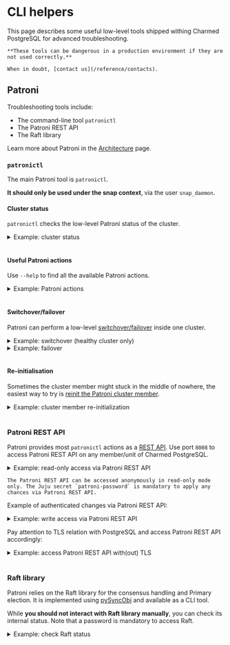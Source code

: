 # CLI helpers

This page describes some useful low-level tools shipped withing Charmed PostgreSQL for advanced troubleshooting.

```{caution}
**These tools can be dangerous in a production environment if they are not used correctly.**

When in doubt, [contact us](/reference/contacts).
```

## Patroni

Troubleshooting tools include:
* The command-line tool `patronictl`
* The Patroni REST API
* The Raft library 

Learn more about Patroni in the [Architecture](/explanation/architecture) page.

### `patronictl`

The main Patroni tool is `patronictl`. 

**It should only be used under the snap context**, via the user `snap_daemon`.

#### Cluster status

`patronictl` checks the low-level Patroni status of the cluster.

<details><summary>Example: cluster status</summary>

```text
> juju deploy postgresql --channel 14/stable -n 3 # and wait for deployment
> juju ssh postgresql/2
...

ubuntu@juju-b87344-2:~$ sudo -u snap_daemon patronictl -c /var/snap/charmed-postgresql/current/etc/patroni/patroni.yaml topology
+ Cluster: postgresql (7496847632512033809) ------+-----------+----+-----------+
| Member          | Host           | Role         | State     | TL | Lag in MB |
+-----------------+----------------+--------------+-----------+----+-----------+
| postgresql-1    | 10.189.210.201 | Leader       | running   |  1 |           |
| + postgresql-2  | 10.189.210.55  | Sync Standby | streaming |  1 |         0 |
| + postgresql-3  | 10.189.210.26  | Sync Standby | streaming |  1 |         0 |
+-----------------+----------------+--------------+-----------+----+-----------+
```
</details>
</br>

#### Useful Patroni actions

Use `--help` to find all the available Patroni actions.

<details><summary>Example: Patroni actions</summary>

```text
>  sudo -u snap_daemon patronictl -c /var/snap/charmed-postgresql/current/etc/patroni/patroni.yaml --help
...
  failover     Failover to a replica
  history      Show the history of failovers/switchovers
  list         List the Patroni members for a given Patroni
  pause        Disable auto failover
  query        Query a Patroni PostgreSQL member
  reinit       Reinitialize cluster member
  reload       Reload cluster member configuration
  remove       Remove cluster from DCS
  restart      Restart cluster member
  resume       Resume auto failover
  switchover   Switchover to a replica
  topology     Prints ASCII topology for given cluster
```
</details>
</br>

#### Switchover/failover 

Patroni can perform a low-level [switchover/failover](https://patroni.readthedocs.io/en/latest/patronictl.html#patronictl-switchover) inside one cluster.

<details><summary>Example: switchover (healthy cluster only)</summary>

```text
ubuntu@juju-b87344-2:~$ sudo -u snap_daemon patronictl -c /var/snap/charmed-postgresql/current/etc/patroni/patroni.yaml switchover postgresql --candidate postgresql-2 --force
Current cluster topology
+ Cluster: postgresql (7496847632512033809) ----+-----------+----+-----------+
| Member        | Host           | Role         | State     | TL | Lag in MB |
+---------------+----------------+--------------+-----------+----+-----------+
| postgresql-1  | 10.189.210.201 | Sync Standby | streaming |  2 |         0 |
| postgresql-2  | 10.189.210.55  | Sync Standby | streaming |  2 |         0 |
| postgresql-3  | 10.189.210.26  | Leader       | running   |  2 |           |
+---------------+----------------+--------------+-----------+----+-----------+
2025-04-25 04:59:10.87214 Successfully switched over to "postgresql-2"
+ Cluster: postgresql (7496847632512033809) -----------+----+-----------+
| Member        | Host           | Role    | State     | TL | Lag in MB |
+---------------+----------------+---------+-----------+----+-----------+
| postgresql-1  | 10.189.210.201 | Replica | running   |  2 |         0 |
| postgresql-2  | 10.189.210.55  | Leader  | running   |  2 |           |
| postgresql-3  | 10.189.210.26  | Replica | stopped   |    |   unknown |
+---------------+----------------+---------+-----------+----+-----------+

ubuntu@juju-b87344-2:~$ sudo -u snap_daemon patronictl -c /var/snap/charmed-postgresql/current/etc/patroni/patroni.yaml list
+ Cluster: postgresql (7496847632512033809) ----+-----------+----+-----------+
| Member        | Host           | Role         | State     | TL | Lag in MB |
+---------------+----------------+--------------+-----------+----+-----------+
| postgresql-1  | 10.189.210.201 | Sync Standby | streaming |  3 |         0 |
| postgresql-2  | 10.189.210.55  | Leader       | running   |  3 |           |
| postgresql-3  | 10.189.210.26  | Sync Standby | streaming |  3 |         0 |
+---------------+----------------+--------------+-----------+----+-----------+
```
</details>

<details><summary>Example: failover</summary>

```text
ubuntu@juju-b87344-2:~$ sudo -u snap_daemon patronictl -c /var/snap/charmed-postgresql/current/etc/patroni/patroni.yaml failover postgresql --candidate postgresql-3              
Current cluster list
+ Cluster: postgresql (7496847632512033809) ----+-----------+----+-----------+
| Member        | Host           | Role         | State     | TL | Lag in MB |
+---------------+----------------+--------------+-----------+----+-----------+
| postgresql-1  | 10.189.210.201 | Leader       | running   |  1 |           |
| postgresql-2  | 10.189.210.55  | Sync Standby | streaming |  1 |         0 |
| postgresql-3  | 10.189.210.26  | Sync Standby | streaming |  1 |         0 |
+---------------+----------------+--------------+-----------+----+-----------+
Are you sure you want to failover cluster postgresql, demoting current leader postgresql-1? [y/N]: y
2025-04-25 04:44:53.69748 Successfully failed over to "postgresql-3"
+ Cluster: postgresql (7496847632512033809) ---------+----+-----------+
| Member        | Host           | Role    | State   | TL | Lag in MB |
+---------------+----------------+---------+---------+----+-----------+
| postgresql-1  | 10.189.210.201 | Replica | stopped |    |   unknown |
| postgresql-2  | 10.189.210.55  | Replica | running |  1 |         0 |
| postgresql-3  | 10.189.210.26  | Leader  | running |  1 |           |
+---------------+----------------+---------+---------+----+-----------+

ubuntu@juju-b87344-2:~$ sudo -u snap_daemon patronictl -c /var/snap/charmed-postgresql/current/etc/patroni/patroni.yaml history
+----+-----------+------------------------------+----------------------------------+--------------+
| TL |       LSN | Reason                       | Timestamp                        | New Leader   |
+----+-----------+------------------------------+----------------------------------+--------------+
|  1 | 335544480 | no recovery target specified | 2025-04-25T04:44:53.137152+00:00 | postgresql-3 |
+----+-----------+------------------------------+----------------------------------+--------------+

ubuntu@juju-b87344-2:~$ sudo -u snap_daemon patronictl -c /var/snap/charmed-postgresql/current/etc/patroni/patroni.yaml list
+ Cluster: postgresql (7496847632512033809) ----+-----------+----+-----------+
| Member        | Host           | Role         | State     | TL | Lag in MB |
+---------------+----------------+--------------+-----------+----+-----------+
| postgresql-1  | 10.189.210.201 | Sync Standby | streaming |  2 |         0 |
| postgresql-2  | 10.189.210.55  | Sync Standby | streaming |  2 |         0 |
| postgresql-3  | 10.189.210.26  | Leader       | running   |  2 |           |
+---------------+----------------+--------------+-----------+----+-----------+
```
</details>
</br>

#### Re-initialisation

Sometimes the cluster member might stuck in the middle of nowhere, the easiest way to try is [reinit the Patroni cluster member](https://patroni.readthedocs.io/en/latest/patronictl.html#patronictl-reinit).
<details><summary>Example: cluster member re-initialization</summary>

```text
ubuntu@juju-b87344-2:~$ sudo -u snap_daemon patronictl -c /var/snap/charmed-postgresql/current/etc/patroni/patroni.yaml reinit postgresql postgresql-1
+ Cluster: postgresql (7496847632512033809) ----+-----------+----+-----------+
| Member        | Host           | Role         | State     | TL | Lag in MB |
+---------------+----------------+--------------+-----------+----+-----------+
| postgresql-1  | 10.189.210.201 | Sync Standby | streaming |  3 |         0 |
| postgresql-2  | 10.189.210.55  | Leader       | running   |  3 |           |
| postgresql-3  | 10.189.210.26  | Sync Standby | streaming |  3 |         0 |
+---------------+----------------+--------------+-----------+----+-----------+
Are you sure you want to reinitialize members postgresql-1? [y/N]: y
Success: reinitialize for member postgresql-1
```

</details>
</br>

### Patroni REST API

Patroni provides most `patronictl` actions as a [REST API](https://patroni.readthedocs.io/en/latest/rest_api.html). Use port `8008` to access Patroni REST API on any member/unit of Charmed PostgreSQL.

<details><summary>Example: read-only access via Patroni REST API</summary>

```text
ubuntu@juju360:~$ curl 10.189.210.55:8008/cluster | jq # where 10.189.210.55 is IP of Charmed PostgreSQL Juju unit
...
{
  "members": [
    {
      "name": "postgresql-1",
      "role": "sync_standby",
      "state": "streaming",
      "api_url": "http://10.189.210.201:8008/patroni",
      "host": "10.189.210.201",
      "port": 5432,
      "timeline": 3,
      "lag": 0
    },
    {
      "name": "postgresql-2",
      "role": "leader",
      "state": "running",
      "api_url": "http://10.189.210.55:8008/patroni",
      "host": "10.189.210.55",
      "port": 5432,
      "timeline": 3
    },
    {
      "name": "postgresql-3",
      "role": "sync_standby",
      "state": "streaming",
      "api_url": "http://10.189.210.26:8008/patroni",
      "host": "10.189.210.26",
      "port": 5432,
      "timeline": 3,
      "lag": 0
    }
  ],
  "scope": "postgresql"
}                                                                                                                                  
```
</details>

```{note}
The Patroni REST API can be accessed anonymously in read-only mode only. The Juju secret `patroni-password` is mandatory to apply any chances via Patroni REST API.
```

Example of authenticated changes via Patroni REST API:
<details><summary>Example: write access via Patroni REST API</summary>

```text
> juju deploy postgresql --channel 14/stable -n 3 # and wait for deployment
> juju secrets | grep postgresql # find ID with 'patroni-password'
> juju show-secret --reveal ccccaaabbbbbbcgoi12345 | grep patroni-password # reveal password to access Patroni REST API
    patroni-password: patr0n1sup3rs3cretpassw0rd
...
> curl -k -u patroni:patr0n1sup3rs3cretpassw0rd -X POST https://10.151.27.242:8008/switchover -d '{"leader": "postgresql-0", "candidate": "postgresql-1"}'
Successfully switched over to "postgresql-1"
``` 
> **Hint**: use dedicated [promote-to-primary](/how-to/switchover-failover) action to switchover Primary.

</details>

Pay attention to TLS relation with PostgreSQL and access Patroni REST API accordingly:
<details><summary>Example: access Patroni REST API with(out) TLS</summary>

```text
> curl    http://x.x.x.x:8008/cluster  # to access without TLS
> curl    https://x.x.x.x:8008/cluster # to access with trusted certificate
> curl -k https://x.x.x.x:8008/cluster # to access with self-signed certificate
``` 
</details>
</br>

### Raft library

Patroni relies on the Raft library for the consensus handling and Primary election. It is implemented using [pySyncObj](https://github.com/bakwc/PySyncObj) and available as a CLI tool. 

While **you should not interact with Raft library manually**,  you can check its internal status. Note that a password is mandatory to access Raft.

<details><summary>Example: check Raft status</summary>

```text
> juju deploy postgresql --channel 14/stable -n 3 # and wait for deployment
> juju secrets | grep postgresql # find ID with 'raft-password'
> juju show-secret --reveal cvia1ibjihbbbcgoi12300 | grep raft-password # reveal password to access Raft
    raft-password: r@ftsup3rs3cretp@ssw0rd
> juju ssh postgresql/2
...
ubuntu@juju-b87344-2:~$ charmed-postgresql.syncobj-admin -status -conn 10.151.27.242:2222 -pass r@ftsup3rs3cretp@ssw0rd # where IP is a PostgreSQL Juju unit IP
commit_idx: 1396297
enabled_code_version: 0
has_quorum: True    <<<<<<<<<<<< Important Raft cluster health!
last_applied: 1396297
leader: 10.151.27.205:2222    <<<<<<<<<<<< Shows you the Raft leader
leader_commit_idx: 1396297
log_len: 69
match_idx_count: 2
match_idx_server_10.151.27.103:2222: 1310986
match_idx_server_10.151.27.205:2222: 1310986
next_node_idx_count: 2
next_node_idx_server_10.151.27.103:2222: 1310987
next_node_idx_server_10.151.27.205:2222: 1310987
partner_node_status_server_10.151.27.103:2222: 2
partner_node_status_server_10.151.27.205:2222: 2
partner_nodes_count: 2
raft_term: 92
readonly_nodes_count: 0    <<<<<<<<<<<< Raft members health
revision: deprecated
self: 10.151.27.242:2222
self_code_version: 0
state: 0    <<<<<<<<<<<< Self health
uptime: 2482881
version: 0.3.12
```

```{tip}
Pay attention to the CLI syntax. Use the standard hyphen `-`, avoid typos with the common `--` prefix for parameters.
```

</details>

